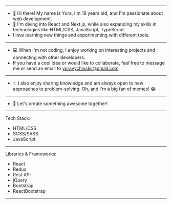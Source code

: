___________________________________________________________________________________________
- 👋 Hi there! My name is Yura, I'm 18 years old, and I'm passionate about web development.
- 🌱 I'm diving into React and Next.js, while also expanding my skills in technologies
like HTML/CSS, JavaScript, TypeScript.                                                
- I love learning new things and experimenting with different tools.                  
___________________________________________________________________________________________
- 💻 When I'm not coding, I enjoy working on interesting projects and connecting with 
other developers. 
- If you have a cool idea or would like to collaborate, feel free to message me or 
send an email to yuravychivskii@gmail.com.
___________________________________________________________________________________________
- ✨ I also enjoy sharing knowledge and am always open to new approaches to 
problem-solving. Oh, and I'm a big fan of memes! 😂
___________________________________________________________________________________________
- 🚀 Let's create something awesome together!
___________________________________________________________________________________________
Tech Stack:
- HTML/CSS
- SCSS/SASS
- JavaScript
___________________________________________________________________________________________
Libraries & Frameworks:
- React
- Redux
- Rest API
- jQuery
- Bootstrap
- ReactBootstrap
___________________________________________________________________________________________

